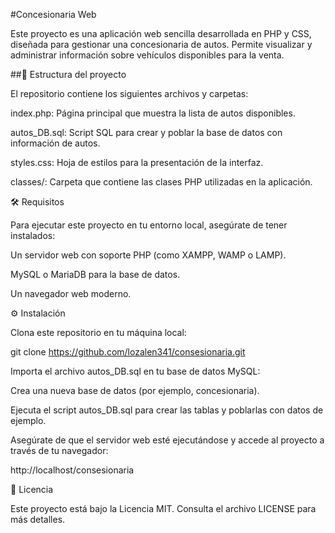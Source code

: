 #Concesionaria Web

Este proyecto es una aplicación web sencilla desarrollada en PHP y CSS, diseñada para gestionar una concesionaria de autos. Permite visualizar y administrar información sobre vehículos disponibles para la venta.

##📂 Estructura del proyecto

El repositorio contiene los siguientes archivos y carpetas:

index.php: Página principal que muestra la lista de autos disponibles.

autos_DB.sql: Script SQL para crear y poblar la base de datos con información de autos.

styles.css: Hoja de estilos para la presentación de la interfaz.

classes/: Carpeta que contiene las clases PHP utilizadas en la aplicación.

🛠️ Requisitos

Para ejecutar este proyecto en tu entorno local, asegúrate de tener instalados:

Un servidor web con soporte PHP (como XAMPP, WAMP o LAMP).

MySQL o MariaDB para la base de datos.

Un navegador web moderno.

⚙️ Instalación

Clona este repositorio en tu máquina local:

git clone https://github.com/lozalen341/consesionaria.git


Importa el archivo autos_DB.sql en tu base de datos MySQL:

Crea una nueva base de datos (por ejemplo, concesionaria).

Ejecuta el script autos_DB.sql para crear las tablas y poblarlas con datos de ejemplo.

Asegúrate de que el servidor web esté ejecutándose y accede al proyecto a través de tu navegador:

http://localhost/consesionaria

📄 Licencia

Este proyecto está bajo la Licencia MIT. Consulta el archivo LICENSE
 para más detalles.
